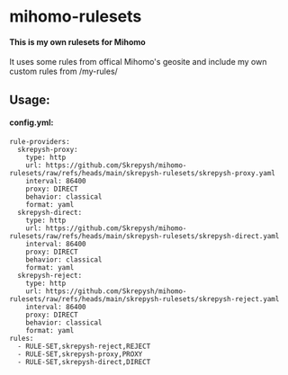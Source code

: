 # mihomo-rulesets
#### This is my own rulesets for Mihomo
It uses some rules from offical Mihomo's geosite and include my own custom rules from /my-rules/
## Usage:
#### config.yml:
```
rule-providers:
  skrepysh-proxy:
    type: http
    url: https://github.com/Skrepysh/mihomo-rulesets/raw/refs/heads/main/skrepysh-rulesets/skrepysh-proxy.yaml
    interval: 86400
    proxy: DIRECT
    behavior: classical
    format: yaml
  skrepysh-direct:
    type: http
    url: https://github.com/Skrepysh/mihomo-rulesets/raw/refs/heads/main/skrepysh-rulesets/skrepysh-direct.yaml
    interval: 86400
    proxy: DIRECT
    behavior: classical
    format: yaml
  skrepysh-reject:
    type: http
    url: https://github.com/Skrepysh/mihomo-rulesets/raw/refs/heads/main/skrepysh-rulesets/skrepysh-reject.yaml
    interval: 86400
    proxy: DIRECT
    behavior: classical
    format: yaml
rules:
  - RULE-SET,skrepysh-reject,REJECT
  - RULE-SET,skrepysh-proxy,PROXY
  - RULE-SET,skrepysh-direct,DIRECT
```
